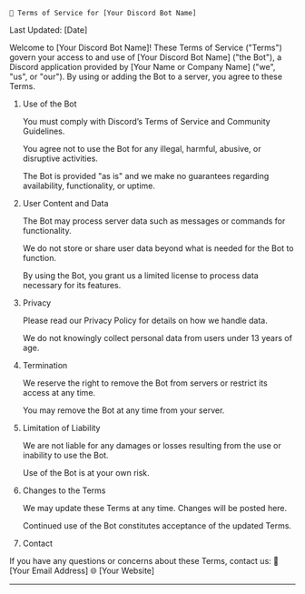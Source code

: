     📄 Terms of Service for [Your Discord Bot Name]

Last Updated: [Date]

Welcome to [Your Discord Bot Name]! These Terms of Service ("Terms") govern your access to and use of [Your Discord Bot Name] ("the Bot"), a Discord application provided by [Your Name or Company Name] ("we", "us", or "our"). By using or adding the Bot to a server, you agree to these Terms.
1. Use of the Bot

    You must comply with Discord’s Terms of Service and Community Guidelines.

    You agree not to use the Bot for any illegal, harmful, abusive, or disruptive activities.

    The Bot is provided "as is" and we make no guarantees regarding availability, functionality, or uptime.

2. User Content and Data

    The Bot may process server data such as messages or commands for functionality.

    We do not store or share user data beyond what is needed for the Bot to function.

    By using the Bot, you grant us a limited license to process data necessary for its features.

3. Privacy

    Please read our Privacy Policy for details on how we handle data.

    We do not knowingly collect personal data from users under 13 years of age.

4. Termination

    We reserve the right to remove the Bot from servers or restrict its access at any time.

    You may remove the Bot at any time from your server.

5. Limitation of Liability

    We are not liable for any damages or losses resulting from the use or inability to use the Bot.

    Use of the Bot is at your own risk.

6. Changes to the Terms

    We may update these Terms at any time. Changes will be posted here.

    Continued use of the Bot constitutes acceptance of the updated Terms.

7. Contact

If you have any questions or concerns about these Terms, contact us:
📧 [Your Email Address]
🌐 [Your Website]

---
